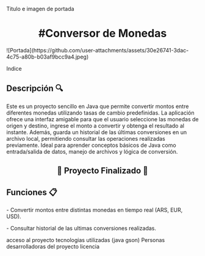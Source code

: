 Titulo e imagen de portada
<h1 align="center"> #Conversor de Monedas </h1>
![Portada](https://github.com/user-attachments/assets/30e26741-3dac-4c75-a80b-b03af9bcc9a4.jpeg)

Indice

<h2> Descripción 🔍</h2>
<p>Este es un proyecto sencillo en Java que permite convertir montos entre diferentes monedas utilizando tasas de cambio predefinidas.
  La aplicación ofrece una interfaz amigable para que el usuario seleccione las monedas de origen y destino,
  ingrese el monto a convertir y obtenga el resultado al instante. Además, guarda un historial de las últimas conversiones en un archivo local,
  permitiendo consultar las operaciones realizadas previamente. Ideal para aprender conceptos básicos de Java como entrada/salida de datos,
  manejo de archivos y lógica de conversión.
</p>

<h2 align="center"> 🌟 Proyecto Finalizado 🌟 </h2>

<h2> Funciones 📋 </h2> 
<p> - Convertir montos entre distintas monedas en tiempo real (ARS, EUR, USD).</p>
<p> - Consultar historial de las ultimas conversiones realizadas.</p>

acceso al proyecto
tecnologias utilizadas (java gson)
Personas desarrolladoras del proyecto
licencia

